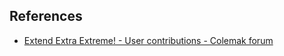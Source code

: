 
## References
- [Extend Extra Extreme! - User contributions - Colemak forum](https://forum.colemak.com/topic/2014-extend-extra-extreme/)